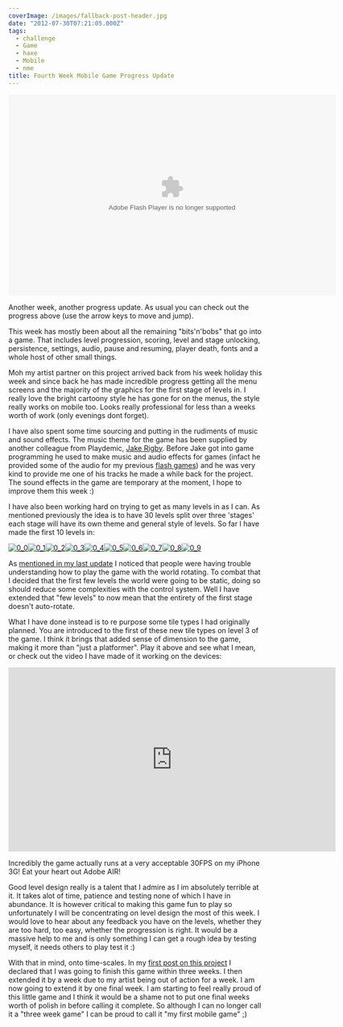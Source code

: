 ```yaml
---
coverImage: /images/fallback-post-header.jpg
date: "2012-07-30T07:21:05.000Z"
tags:
  - challenge
  - Game
  - haxe
  - Mobile
  - nme
title: Fourth Week Mobile Game Progress Update
---
```


<object id="test1" width="650" height="400" classid="clsid:d27cdb6e-ae6d-11cf-96b8-444553540000" codebase="https://download.macromedia.com/pub/shockwave/cabs/flash/swflash.cab#version=6,0,40,0"><param name="src" value="/wp-content/uploads/2012/07/Main10.swf" /><param name="pluginspage" value="https://www.adobe.com/go/getflashplayer" /><embed id="test1" width="650" height="400" type="application/x-shockwave-flash" src="/wp-content/uploads/2012/07/Main10.swf" pluginspage="https://www.adobe.com/go/getflashplayer" /></object>

Another week, another progress update. As usual you can check out the progress above (use the arrow keys to move and jump).

<!-- more -->

This week has mostly been about all the remaining "bits'n'bobs" that go into a game. That includes level progression, scoring, level and stage unlocking, persistence, settings, audio, pause and resuming, player death, fonts and a whole host of other small things.

Moh my artist partner on this project arrived back from his week holiday this week and since back he has made incredible progress getting all the menu screens and the majority of the graphics for the first stage of levels in. I really love the bright cartoony style he has gone for on the menus, the style really works on mobile too. Looks really professional for less than a weeks worth of work (only evenings dont forget).

I have also spent some time sourcing and putting in the rudiments of music and sound effects. The music theme for the game has been supplied by another colleague from Playdemic, [Jake Rigby](https://soundcloud.com/wigby). Before Jake got into game programming he used to make music and audio effects for games (infact he provided some of the audio for my previous [flash games](https://artificialgames.co.uk/)) and he was very kind to provide me one of his tracks he made a while back for the project. The sound effects in the game are temporary at the moment, I hope to improve them this week :)

I have also been working hard on trying to get as many levels in as I can. As mentioned previously the idea is to have 30 levels split over three 'stages' each stage will have its own theme and general style of levels. So far I have made the first 10 levels in:

[![](/wp-content/uploads/2012/07/0_0.png "0_0")](/wp-content/uploads/2012/07/0_0.png)[![](/wp-content/uploads/2012/07/0_1.png "0_1")](/wp-content/uploads/2012/07/0_1.png)[![](/wp-content/uploads/2012/07/0_2.png "0_2")](/wp-content/uploads/2012/07/0_2.png)[![](/wp-content/uploads/2012/07/0_3.png "0_3")](/wp-content/uploads/2012/07/0_3.png)[![](/wp-content/uploads/2012/07/0_4.png "0_4")](/wp-content/uploads/2012/07/0_4.png)[![](/wp-content/uploads/2012/07/0_5.png "0_5")](/wp-content/uploads/2012/07/0_5.png)[![](/wp-content/uploads/2012/07/0_6.png "0_6")](/wp-content/uploads/2012/07/0_6.png)[![](/wp-content/uploads/2012/07/0_7.png "0_7")](/wp-content/uploads/2012/07/0_7.png)[![](/wp-content/uploads/2012/07/0_8.png "0_8")](/wp-content/uploads/2012/07/0_8.png)[![](/wp-content/uploads/2012/07/0_9.png "0_9")](/wp-content/uploads/2012/07/0_9.png)

As [mentioned in my last update](https://mikecann.co.uk/personal-project/3-weeks-of-progress-on-a-mobile-game/) I noticed that people were having trouble understanding how to play the game with the world rotating. To combat that I decided that the first few levels the world were going to be static, doing so should reduce some complexities with the control system. Well I have extended that "few levels" to now mean that the entirety of the first stage doesn't auto-rotate.

What I have done instead is to re purpose some tile types I had originally planned. You are introduced to the first of these new tile types on level 3 of the game. I think it brings that added sense of dimension to the game, making it more than "just a platformer". Play it above and see what I mean, or check out the video I have made of it working on the devices:

<iframe width="650" height="366" src="https://www.youtube.com/embed/lyAf7VVLdKg" frameborder="0" allowfullscreen></iframe>

Incredibly the game actually runs at a very acceptable 30FPS on my iPhone 3G! Eat your heart out Adobe AIR!

Good level design really is a talent that I admire as I im absolutely terrible at it. It takes alot of time, patience and testing none of which I have in abundance. It is however critical to making this game fun to play so unfortunately I will be concentrating on level design the most of this week. I would love to hear about any feedback you have on the levels, whether they are too hard, too easy, whether the progression is right. It would be a massive help to me and is only something I can get a rough idea by testing myself, it needs others to play test it :)

With that in mind, onto time-scales. In my [first post on this project](https://mikecann.co.uk/personal-projects/lets-make-a-mobile-game-in-3-weeks-with-haxe-nme/) I declared that I was going to finish this game within three weeks. I then extended it by a week due to my artist being out of action for a week. I am now going to extend it by one final week. I am starting to feel really proud of this little game and I think it would be a shame not to put one final weeks worth of polish in before calling it complete. So although I can no longer call it a "three week game" I can be proud to call it "my first mobile game" ;)
